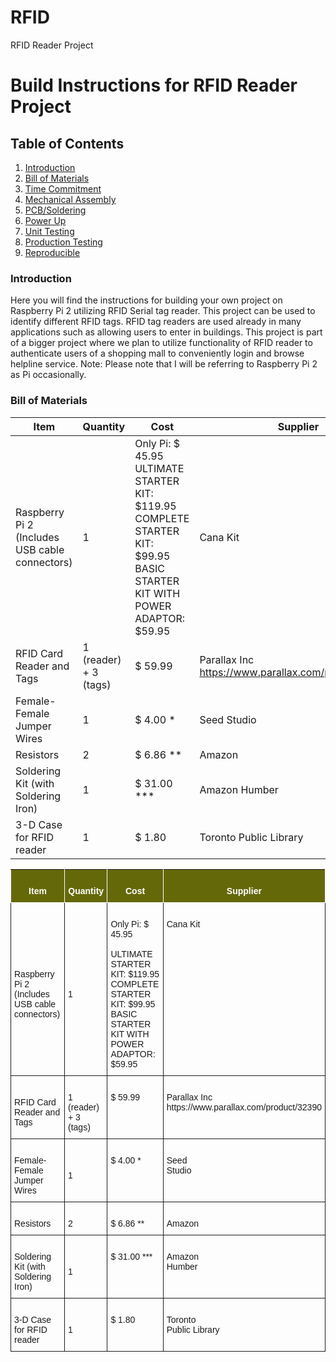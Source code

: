# RFID
RFID Reader Project
# Build Instructions for RFID Reader Project

## Table of Contents
1. [Introduction](#introduction)
2. [Bill of Materials](#bill-of-materials)
3. [Time Commitment](#time-commitment)
4. [Mechanical Assembly](#mechanical-assembly)
5. [PCB/Soldering](#pcb-soldering)
6. [Power Up](#power-up)
7. [Unit Testing](#unit-testing)
8. [Production Testing](#production-testing)
9. [Reproducible](#reproducible)

### Introduction
Here you will find the instructions for building your own project on Raspberry Pi 2 utilizing RFID Serial tag reader. This project can be used to identify different RFID tags. RFID tag readers are used already in many applications such as allowing users to enter in buildings. This project is part of a bigger project where we plan to utilize functionality of RFID reader to authenticate users of a shopping mall to conveniently login and browse helpline service. 
Note: Please note that I will be referring to Raspberry Pi 2 as Pi occasionally. 

### Bill of Materials
|    Item                                              	|    Quantity                 	|    Cost                                                                                                                                       	|    Supplier                                                 	|
|------------------------------------------------------	|-----------------------------	|-----------------------------------------------------------------------------------------------------------------------------------------------	|-------------------------------------------------------------	|
|    Raspberry Pi 2 (Includes USB cable connectors)    	|    1                        	|    Only Pi: $ 45.95      ULTIMATE STARTER   KIT: $119.95   COMPLETE   STARTER KIT: $99.95   BASIC STARTER   KIT WITH POWER ADAPTOR: $59.95    	|    Cana Kit                                                 	|
|    RFID Card Reader and Tags                         	|    1 (reader) + 3 (tags)    	|    $ 59.99                                                                                                                                    	|    Parallax Inc   https://www.parallax.com/product/32390    	|
|    Female-Female Jumper Wires                        	|    1                        	|    $ 4.00 *                                                                                                                                   	|    Seed   Studio                                            	|
|    Resistors                                         	|    2                        	|    $ 6.86 **                                                                                                                                  	|    Amazon                                                   	|
|    Soldering Kit (with Soldering Iron)               	|    1                        	|    $ 31.00 ***                                                                                                                                	|    Amazon   Humber                                          	|
|    3-D Case for RFID reader                          	|    1                        	|    $ 1.80                                                                                                                                     	|    Toronto   Public Library                                 	|
<style type="text/css">
.tg  {border-collapse:collapse;border-spacing:0;}
.tg td{font-family:Arial, sans-serif;font-size:14px;padding:10px 5px;border-style:solid;border-width:1px;overflow:hidden;word-break:normal;}
.tg th{font-family:Arial, sans-serif;font-size:14px;font-weight:normal;padding:10px 5px;border-style:solid;border-width:1px;overflow:hidden;word-break:normal;}
.tg .tg-gwa0{font-weight:bold;background-color:#646809;color:#ffffff;text-align:center;vertical-align:top}
.tg .tg-zktd{font-weight:bold;background-color:#646809;color:#ffffff;text-align:center}
.tg .tg-yw4l{vertical-align:top}
</style>
<table class="tg">
  <tr>
    <th class="tg-zktd"><br>  Item<br>  </th>
    <th class="tg-zktd"><br>  Quantity<br>  </th>
    <th class="tg-gwa0"><br>  Cost<br>  </th>
    <th class="tg-gwa0"><br>  Supplier<br>  </th>
  </tr>
  <tr>
    <td class="tg-031e"><br>  Raspberry Pi 2 (Includes USB cable connectors)<br>  </td>
    <td class="tg-031e"><br>  1<br>  </td>
    <td class="tg-yw4l"><br>  Only Pi: $ 45.95<br>  <br>  ULTIMATE STARTER<br>  KIT: $119.95<br>  COMPLETE<br>  STARTER KIT: $99.95<br>  BASIC STARTER<br>  KIT WITH POWER ADAPTOR: $59.95<br>  </td>
    <td class="tg-yw4l"><br>  Cana Kit<br>  </td>
  </tr>
  <tr>
    <td class="tg-031e"><br>  RFID Card Reader and Tags<br>  </td>
    <td class="tg-031e"><br>  1 (reader) + 3 (tags)<br>  </td>
    <td class="tg-yw4l"><br>  $ 59.99<br>  </td>
    <td class="tg-yw4l"><br>  Parallax Inc<br>  https://www.parallax.com/product/32390<br>  </td>
  </tr>
  <tr>
    <td class="tg-031e"><br>  Female-Female Jumper Wires<br>  </td>
    <td class="tg-031e"><br>  1<br>  </td>
    <td class="tg-yw4l"><br>  $ 4.00 *<br>  </td>
    <td class="tg-yw4l"><br>  Seed<br>  Studio<br>  </td>
  </tr>
  <tr>
    <td class="tg-031e"><br>  Resistors<br>  </td>
    <td class="tg-031e"><br>  2<br>  </td>
    <td class="tg-yw4l"><br>  $ 6.86 **<br>  </td>
    <td class="tg-yw4l"><br>  Amazon<br>  </td>
  </tr>
  <tr>
    <td class="tg-031e"><br>  Soldering Kit (with Soldering Iron)<br>  </td>
    <td class="tg-031e"><br>  1<br>  </td>
    <td class="tg-yw4l"><br>  $ 31.00 ***<br>  </td>
    <td class="tg-yw4l"><br>  Amazon<br>  Humber<br>  </td>
  </tr>
  <tr>
    <td class="tg-031e"><br>  3-D Case for RFID reader<br>  </td>
    <td class="tg-031e"><br>  1<br>  </td>
    <td class="tg-yw4l"><br>  $ 1.80<br>  </td>
    <td class="tg-yw4l"><br>  Toronto<br>  Public Library<br>  </td>
  </tr>
</table>
